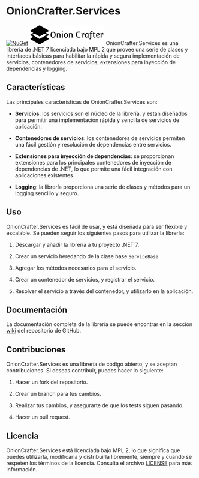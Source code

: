 # OnionCrafter.Services
[![NuGet](https://img.shields.io/nuget/v/OnionCrafter.Service.svg)](https://www.nuget.org/packages/OnionCrafter.Service/)
![](https://github.com/Dtopiast/OnionCrafter.Base/blob/main/Images/Logo.png)
OnionCrafter.Services es una librería de .NET 7 licenciada bajo MPL 2 que provee una serie de clases y interfaces básicas para habilitar la rápida y segura implementación de servicios, contenedores de servicios, extensiones para inyección de dependencias y logging.

## Características

Las principales características de OnionCrafter.Services son:

- **Servicios**: los servicios son el núcleo de la librería, y están diseñados para permitir una implementación rápida y sencilla de servicios de aplicación.

- **Contenedores de servicios**: los contenedores de servicios permiten una fácil gestión y resolución de dependencias entre servicios.

- **Extensiones para inyección de dependencias**: se proporcionan extensiones para los principales contenedores de inyección de dependencias de .NET, lo que permite una fácil integración con aplicaciones existentes.

- **Logging**: la librería proporciona una serie de clases y métodos para un logging sencillo y seguro.

## Uso

OnionCrafter.Services es fácil de usar, y está diseñada para ser flexible y escalable. Se pueden seguir los siguientes pasos para utilizar la librería:

1. Descargar y añadir la librería a tu proyecto .NET 7.

2. Crear un servicio heredando de la clase base `ServiceBase`.

3. Agregar los métodos necesarios para el servicio.

4. Crear un contenedor de servicios, y registrar el servicio.

5. Resolver el servicio a través del contenedor, y utilizarlo en la aplicación.

## Documentación

La documentación completa de la librería se puede encontrar en la sección [wiki](https://github.com/onioncrafter/onioncrafter.services/wiki) del repositorio de GitHub.

## Contribuciones

OnionCrafter.Services es una librería de código abierto, y se aceptan contribuciones. Si deseas contribuir, puedes hacer lo siguiente:

1. Hacer un fork del repositorio.

2. Crear un branch para tus cambios.

3. Realizar tus cambios, y asegurarte de que los tests siguen pasando.

4. Hacer un pull request.

## Licencia

OnionCrafter.Services está licenciada bajo MPL 2, lo que significa que puedes utilizarla, modificarla y distribuirla libremente, siempre y cuando se respeten los términos de la licencia. Consulta el archivo [LICENSE](LICENSE.txt) para más información.
